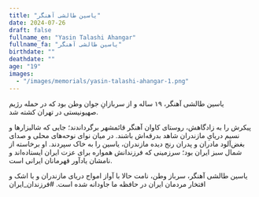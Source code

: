 ```yaml
---
title: "یاسین طالشی آهنگر"
date: 2024-07-26
draft: false
fullname_en: "Yasin Talashi Ahangar"
fullname_fa: "یاسین طالشی آهنگر"
birthdate: ""
deathdate: ""
age: "19"
images:
  - "/images/memorials/yasin-talashi-ahangar-1.png"
---
```


یاسین طالشی آهنگر، ۱۹ ساله و از سربازانِ جوان وطن بود که در حمله رژیم صهیونیستی در تهران کشته شد.

پیکرش را به زادگاهش، روستای کاوان آهنگر قائمشهر برگرداندند؛ جایی که شالیزارها و نسیم دریایِ مازندران شاهد بدرقه‌اش باشند.
در میان نوای نوحه‌های محلی و صدای بغض‌آلود مادران و پدران رنج دیده مازندران، یاسین را به خاک سپردند.
او برخاسته از‌ شمال سبز ایران بود؛ سرزمینی که فرزندانش همواره برای عزت ایران ایستاده‌اند و نامشان یادآور قهرمانان ایرانی است.

یاسین طالشی آهنگر، سرباز وطن، نامت حالا با آواز امواج دریای مازندران و با اشک و افتخار مردمان ایران در حافظه ما جاودانه شده است.
#فرزندان_ایران
